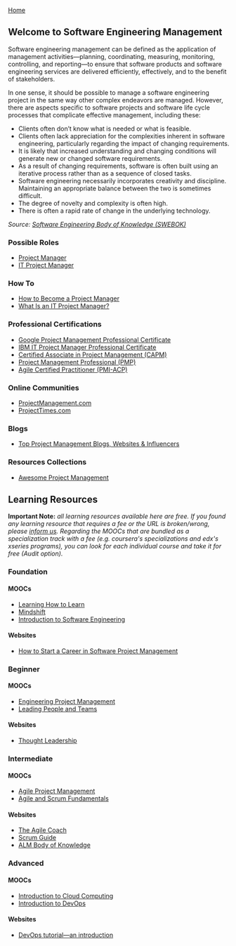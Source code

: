 [Home](index.md)
## Welcome to Software Engineering Management

Software engineering management can be defined as the application of management activities—planning, coordinating, measuring, monitoring, controlling, and reporting—to ensure that software products and software engineering services are delivered efficiently, effectively, and to the benefit of stakeholders.

In one sense, it should be possible to manage a software engineering project in the same way other complex endeavors are managed. However, there are aspects specific to software projects and software life cycle processes that complicate effective management, including these:
- Clients often don’t know what is needed or what is feasible.
- Clients often lack appreciation for the complexities inherent in software engineering, particularly regarding the impact of changing requirements.
- It is likely that increased understanding and changing conditions will generate new or changed software requirements.
- As a result of changing requirements, software is often built using an iterative process rather than as a sequence of closed tasks.
- Software engineering necessarily incorporates creativity and discipline. Maintaining an appropriate balance between the two is sometimes difficult.
- The degree of novelty and complexity is often high.
- There is often a rapid rate of change in the underlying technology.

*Source: [Software Engineering Body of Knowledge (SWEBOK)](https://www.computer.org/education/bodies-of-knowledge/software-engineering)*

### Possible Roles

- [Project Manager](https://business.linkedin.com/talent-solutions/job-descriptions/project-manager#)
- [IT Project Manager](https://hiring.monster.com/resources/job-descriptions/computer/it-project-manager/)

### How To

- [How to Become a Project Manager](https://www.coursera.org/articles/how-to-become-a-project-manager)
- [What Is an IT Project Manager?](https://www.coursera.org/articles/it-project-manager)

### Professional Certifications

- [Google Project Management Professional Certificate](https://www.coursera.org/professional-certificates/google-project-management)
- [IBM IT Project Manager Professional Certificate](https://www.coursera.org/professional-certificates/ibm-it-project-manager)
- [Certified Associate in Project Management (CAPM)](https://www.pmi.org/certifications/types/certified-associate-capm)
- [Project Management Professional (PMP)](https://www.pmi.org/certifications/types/project-management-pmp)
- [Agile Certified Practitioner (PMI-ACP)](https://www.pmi.org/certifications/types/agile-acp)

### Online Communities

- [ProjectManagement.com](https://www.projectmanagement.com/)
- [ProjectTimes.com](https://www.projecttimes.com/)

### Blogs

- [Top Project Management Blogs, Websites & Influencers](https://blog.feedspot.com/project_management_blog/)

### Resources Collections

- [Awesome Project Management](https://github.com/shahedbd/awesome-project-management)

## Learning Resources

**Important Note:** *all learning resources available here are free. If you found any learning resource that requires a fee or the URL is broken/wrong, please [inform us](https://github.com/ayshahrah/seg/issues). Regarding the MOOCs that are bundled as a specialization track with a fee (e.g. coursera's specializations and edx's xseries programs), you can look for each individual course and take it for free (Audit option).*

### Foundation

#### MOOCs

- [Learning How to Learn](https://www.coursera.org/learn/learning-how-to-learn)
- [Mindshift](https://www.coursera.org/learn/mindshift)
- [Introduction to Software Engineering](https://www.coursera.org/learn/introduction-to-software-engineering)

#### Websites

- [How to Start a Career in Software Project Management](https://www.coursera.org/articles/software-project-management)

### Beginner

#### MOOCs

- [Engineering Project Management](https://www.coursera.org/specializations/engineering-project-management)
- [Leading People and Teams](https://www.coursera.org/specializations/leading-teams)

#### Websites

- [Thought Leadership](https://www.pmi.org/learning/thought-leadership)

### Intermediate

#### MOOCs

- [Agile Project Management](https://www.edx.org/professional-certificate/umd-usmx-agile-project-management)
- [Agile and Scrum Fundamentals](https://www.edx.org/course/agile-and-scrum-fundamentals)

#### Websites

- [The Agile Coach](https://www.atlassian.com/agile)
- [Scrum Guide](http://www.scrumguides.org/)
- [ALM Body of Knowledge](http://www.almbok.com/start)

### Advanced

#### MOOCs

- [Introduction to Cloud Computing](https://www.coursera.org/learn/introduction-to-cloud)
- [Introduction to DevOps](https://www.coursera.org/learn/intro-to-devops)

#### Websites

- [DevOps tutorial—an introduction](https://azure.microsoft.com/en-us/overview/devops-tutorial/)
